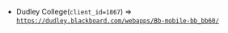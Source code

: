  - Dudley College(`client_id=1867`) => [`https://dudley.blackboard.com/webapps/Bb-mobile-bb_bb60/`](https://dudley.blackboard.com/webapps/Bb-mobile-bb_bb60/)
